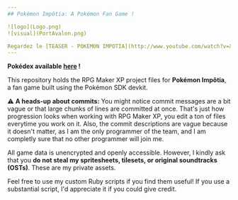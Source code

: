 ```yaml
---
## Pokémon Impôtia: A Pokémon Fan Game !

![logo](Logo.png)
![visual](PortAvalon.png)

Regardez le [TEASER - POKEMON IMPOTIA](http://www.youtube.com/watch?v=XWo_kZPxQcg).
---
```

**Pokédex available [here](https://pokemon-impotia.github.io/) !**

This repository holds the RPG Maker XP project files for **Pokémon Impôtia**, a fan game built using the Pokémon SDK devkit.

⚠️ **A heads-up about commits:** You might notice commit messages are a bit vague or that large chunks of lines are committed at once. That's just how progression looks when working with RPG Maker XP, you edit a ton of files everytime you work on it. Also, the commit descriptions are vague because it doesn't matter, as I am the only programmer of the team, and I am completly sure that no other programmer will join me.

All game data is unencrypted and openly accessible. However, I kindly ask that you **do not steal my spritesheets, tilesets, or original soundtracks (OSTs)**. These are my private assets.

Feel free to use my custom Ruby scripts if you find them useful! If you use a substantial script, I'd appreciate it if you could give credit.
